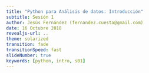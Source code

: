 ```yaml
---
title: "Python para Análisis de datos: Introducción"
subtitle: Sesión 1
author: Jesús Fernández (fernandez.cuesta@gmail.com)
date: 16 Octubre 2018
revealjs-url: ..
theme: solarized
transition: fade
transitionSpeed: fast
slideNumber: true
keywords: [python, intro, s01]
---
```


